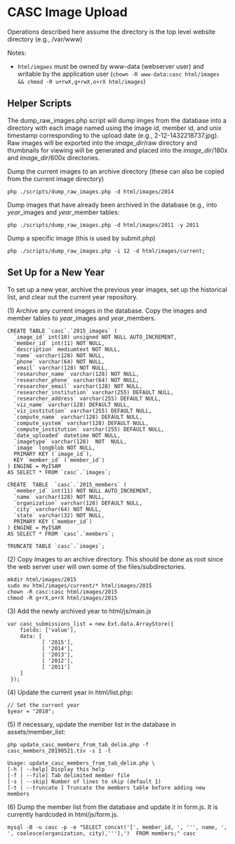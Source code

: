 CASC Image Upload
=================

Operations described here assume the directory is the top level website directory (e.g., /var/www)

Notes:
- `html/imgaes` must be owned by www-data (webserver user) and writable by the application user (`chown -R www-data:casc html/images && chmod -R u+rwX,g+rwX,o+rX html/images`)

Helper Scripts
--------------

The dump\_raw\_images.php script will dump imges from the database into a directory with each image named using the image id,
member id, and unix timestamp corresponding to the upload date (e.g., 2-12-1432218737.jpg). Raw images will be exported into
the *image_dir*/raw directory and thumbnails for viewing will be generated and placed into the *image_dir*/180x and
*image_dir*/600x directories.

Dump the current images to an archive directory (these can also be copied from the current image directory)

	php ./scripts/dump_raw_images.php -d html/images/2014

Dump images that have already been archived in the database (e.g., into *year*\_images and *year*\_member tables:

	php ./scripts/dump_raw_images.php -d html/images/2011 -y 2011

Dump a specific image (this is used by submit.php)

	php ./scripts/dump_raw_images.php -i 12 -d html/images/current;

Set Up for a New Year
---------------------

To set up a new year, archive the previous year images, set up the historical list, and clear out
the current year repository.

(1) Archive any current images in the database. Copy the images and member tables to *year*\_images and *year*\_members.

    CREATE TABLE `casc`.`2015_images` (
	  `image_id` int(10) unsigned NOT NULL AUTO_INCREMENT,
	  `member_id` int(11) NOT NULL,
	  `description` mediumtext NOT NULL,
	  `name` varchar(128) NOT NULL,
	  `phone` varchar(64) NOT NULL,
	  `email` varchar(128) NOT NULL,
	  `researcher_name` varchar(128) NOT NULL,
	  `researcher_phone` varchar(64) NOT NULL,
	  `researcher_email` varchar(128) NOT NULL,
	  `researcher_institution` varchar(255) DEFAULT NULL,
	  `researcher_address` varchar(255) DEFAULT NULL,
	  `viz_name` varchar(128) DEFAULT NULL,
	  `viz_institution` varchar(255) DEFAULT NULL,
	  `compute_name` varchar(128) DEFAULT NULL,
	  `compute_system` varchar(128) DEFAULT NULL,
	  `compute_institution` varchar(255) DEFAULT NULL,
	  `date_uploaded` datetime NOT NULL,
	  `imagetype` varchar(128)  NOT  NULL,
	  `image` longblob NOT NULL,
	  PRIMARY KEY (`image_id`),
	  KEY `member_id` (`member_id`)
	) ENGINE = MyISAM
	AS SELECT * FROM `casc`.`images`;

	CREATE  TABLE  `casc`.`2015_members` (
	  `member_id` int(11) NOT NULL AUTO_INCREMENT,
	  `name` varchar(128) NOT NULL,
	  `organization` varchar(128) DEFAULT NULL,
	  `city` varchar(64) NOT NULL,
	  `state` varchar(32) NOT NULL,
	  PRIMARY KEY (`member_id`)
	) ENGINE = MyISAM
	AS SELECT * FROM `casc`.`members`;

	TRUNCATE TABLE `casc`.`images`;
	
(2) Copy images to an archive directory. This should be done as root since the web server user
    will own some of the files/subdirectories.

	mkdir html/images/2015
	sudo mv html/images/current/* html/images/2015
	chown -R casc:casc html/images/2015
	chmod -R g+rX,o+rX html/images/2015
	
(3) Add the newly archived year to html/js/main.js

    var casc_submissions_list = new Ext.data.ArrayStore({
        fields: ['value'],
        data: [
               [ '2015'],
               [ '2014'],
               [ '2013'],
               [ '2012'],
               [ '2011']
        ] 
     });

(4) Update the current year in html/list.php:

	// Set the current year
	$year = "2018";

(5) If necessary, update the member list in the database in assets/member_list:

	php update_casc_members_from_tab_delim.php -f casc_members_20190521.tsv -s 1 -t

	Usage: update_casc_members_from_tab_delim.php \
	[-h | --help] Display this help
	[-f | --file] Tab delimited member file
	[-s | --skip] Number of lines to skip (default 1)
	[-t | --truncate ] Truncate the members table before adding new members

(6) Dump the member list from the database and update it in form.js. It is currently hardcoded in html/js/form.js.

	mysql -B -u casc -p -e "SELECT concat('[', member_id, ', ''', name, ', ', coalesce(organization, city),'''],')  FROM members;" casc
